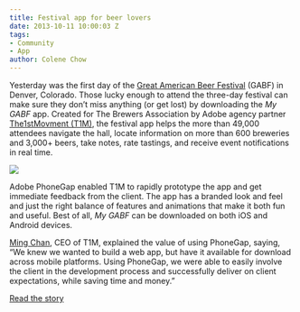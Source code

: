 ```yaml
---
title: Festival app for beer lovers
date: 2013-10-11 10:00:03 Z
tags:
- Community
- App
author: Colene Chow
---
```


Yesterday was the first day of the [Great American Beer Festival](http://www.greatamericanbeerfestival.com/) (GABF) in Denver, Colorado. Those lucky enough to attend the three-day festival can make sure they don’t miss anything (or get lost) by downloading the *My GABF* app. Created for The Brewers Association by Adobe agency partner [The1stMovment (T1M)](http://www.the1stmovement.com/), the festival app helps the more than 49,000 attendees navigate the hall, locate information on more than 600 breweries and 3,000+ beers, take notes, rate tastings, and receive event notifications in real time.

![](/blog/uploads/2013-10/GABF.jpg)

Adobe PhoneGap enabled T1M to rapidly prototype the app and get immediate feedback from the client. The app has a branded look and feel and just the right balance of features and animations that make it both fun and useful. Best of all, *My GABF* can be downloaded on both iOS and Android devices.

[Ming Chan](http://twitter.com/mingAtT1M), CEO of T1M, explained the value of using PhoneGap, saying, “We knew we wanted to build a web app, but have it available for download across mobile platforms. Using PhoneGap, we were able to easily involve the client in the development process and successfully deliver on client expectations, while saving time and money.”

[Read the story](http://adobe.ly/1g2QHdg)
